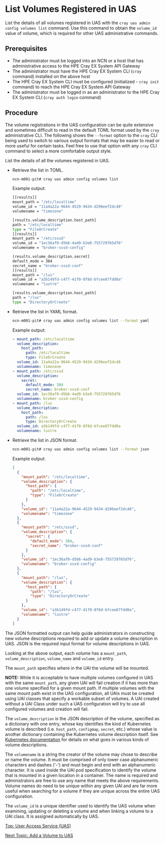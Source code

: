 # List Volumes Registered in UAS

List the details of all volumes registered in UAS with the `cray uas admin config volumes list` command. Use this command to obtain the `volume_id` value of volume, which is required for other UAS administrative commands.

## Prerequisites

* The administrator must be logged into an NCN or a host that has administrative access to the HPE Cray EX System API Gateway
* The administrator must have the HPE Cray EX System CLI (`cray` command) installed on the above host
* The HPE Cray EX System CLI must be configured (initialized - `cray init` command) to reach the HPE Cray EX System API Gateway
* The administrator must be logged in as an administrator to the HPE Cray EX System CLI (`cray auth login` command)

## Procedure

The volume registrations in the UAS configuration can be quite extensive and sometimes difficult to read in the default TOML format used by the `cray` administrative CLI. The following shows the `--format` option to the `cray` CLI being used to switch to various output formats that may be easier to read or more useful for certain tasks. Feel free to use that option with any `cray` CLI command to select a more comfortable output style.

List the details of all the volumes registered in UAS.

* Retrieve the list in TOML.

    ```bash
    ncn-m001-pit# cray uas admin config volumes list
    ```

    Example output:

    ```bash
    [[results]]
    mount_path = "/etc/localtime"
    volume_id = "11a4a22a-9644-4529-9434-d296eef2dc48"
    volumename = "timezone"

    [results.volume_description.host_path]
    path = "/etc/localtime"
    type = "FileOrCreate"
    [[results]]
    mount_path = "/etc/sssd"
    volume_id = "1ec36af0-d5b6-4ad9-b3e8-755729765d76"
    volumename = "broker-sssd-config"

    [results.volume_description.secret]
    default_mode = 384
    secret_name = "broker-sssd-conf"
    [[results]]
    mount_path = "/lus"
    volume_id = "a3b149fd-c477-41f0-8f8d-bfcee87fdd0a"
    volumename = "lustre"

    [results.volume_description.host_path]
    path = "/lus"
    type = "DirectoryOrCreate"
    ```

* Retrieve the list in YAML format.

    ```bash
    ncn-m001-pit# cray uas admin config volumes list --format yaml
    ```

    Example output:

    ```yaml
    - mount_path: /etc/localtime
      volume_description:
        host_path:
          path: /etc/localtime
          type: FileOrCreate
      volume_id: 11a4a22a-9644-4529-9434-d296eef2dc48
      volumename: timezone
    - mount_path: /etc/sssd
      volume_description:
        secret:
          default_mode: 384
          secret_name: broker-sssd-conf
      volume_id: 1ec36af0-d5b6-4ad9-b3e8-755729765d76
      volumename: broker-sssd-config
    - mount_path: /lus
      volume_description:
        host_path:
          path: /lus
          type: DirectoryOrCreate
      volume_id: a3b149fd-c477-41f0-8f8d-bfcee87fdd0a
      volumename: lustre
    ```

* Retrieve the list in JSON format.

    ```bash
    ncn-m001-pit# cray uas admin config volumes list --format json
    ```

    Example output:

    ```json
    [
      {
        "mount_path": "/etc/localtime",
        "volume_description": {
          "host_path": {
            "path": "/etc/localtime",
            "type": "FileOrCreate"
          }
        },
        "volume_id": "11a4a22a-9644-4529-9434-d296eef2dc48",
        "volumename": "timezone"
      },
      {
        "mount_path": "/etc/sssd",
        "volume_description": {
          "secret": {
            "default_mode": 384,
            "secret_name": "broker-sssd-conf"
          }
        },
        "volume_id": "1ec36af0-d5b6-4ad9-b3e8-755729765d76",
        "volumename": "broker-sssd-config"
      },
      {
        "mount_path": "/lus",
        "volume_description": {
          "host_path": {
            "path": "/lus",
            "type": "DirectoryOrCreate"
          }
        },
        "volume_id": "a3b149fd-c477-41f0-8f8d-bfcee87fdd0a",
        "volumename": "lustre"
      }
    ]
    ```

The JSON formatted output can help guide administrators in constructing new volume descriptions required to add or update a volume description in UAS. JSON is the required input format for volume descriptions in UAS.

Looking at the above output, each volume has a `mount_path`, `volume_description`, `volume_name` and `volume_id` entry.

The `mount_path` specifies where in the UAI the volume will be mounted.

**NOTE:** While it is acceptable to have multiple volumes configured in UAS with the same `mount_path`, any given UAI will fail creation if it has more than one volume specified for a given mount path. If multiple volumes with the same mount path exist in the UAS configuration, all UAIs must be created using UAI classes that specify a workable subset of volumes. A UAI created without a UAI Class under such a UAS configuration will try to use all configured volumes and creation will fail.

The `volume_description` is the JSON description of the volume, specified as a dictionary with one entry, whose key identifies the kind of Kubernetes volume is described (i.e. `host_path`, `configmap`, `secret`, etc.) whose value is another dictionary containing the Kubernetes volume description itself. See [Kubernetes documentation](https://kubernetes.io/docs/concepts/storage/volumes) for details on what goes in various kinds of volume descriptions.

The `volumename` is a string the creator of the volume may chose to describe or name the volume. It must be comprised of only lower case alphanumeric characters and dashes ('-') and must begin and end with an alphanumeric character. It is used inside the UAI pod specification to identify the volume that is mounted in a given location in a container. The name is required and administrators are free to use any name that meets the above requirements. Volume names do need to be unique within any given UAI and are far more useful when searching for a volume if they are unique across the entire UAS configuration.

The `volume_id` is a unique identifier used to identify the UAS volume when examining, updating or deleting a volume and when linking a volume to a UAI class. It is assigned automatically by UAS.

[Top: User Access Service (UAS)](index.md)

[Next Topic: Add a Volume to UAS](Add_a_Volume_to_UAS.md)
